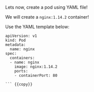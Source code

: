 Lets now, create a pod using YAML file!

We will create a `nginx:1.14.2` container!

Use the YAML template below:

```
apiVersion: v1
kind: Pod
metadata:
  name: nginx
spec:
  containers:
  - name: nginx
    image: nginx:1.14.2
    ports:
    - containerPort: 80

``` {{copy}}

